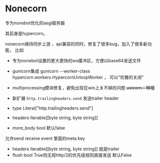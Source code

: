 # Nonecorn
专为nonebot优化的asgi服务器


其前身是hypercorn。 

nonecorn保持同步上游 ，api兼容的同时，修复了很多bug，加入了很多新功能，
比如
- 专为nonebot设置的更大更快的ws缓冲区，方便以base64发送文件

- gunicorn集成
gunicorn --worker-class hypercorn.workers.HypercornUvloopWorker ，
可以“优雅的关闭”

- multiprocessing模块修复，避免出现在win上关不掉的问题 ~~uvicorn：啊嚏~~

- 新扩展 ```http.trailingheaders.send``` 发送trailer header

- type Literal["http.trailingheaders.send"]
- headers Iterable[[byte string, byte string]]
- more_body bool 默认false

允许send receive event 里面的meta key
- headers Iterable[[byte string, byte string]] 就是trailer
- flush bool True则无视http/2的优先级规则直接发送 默认False